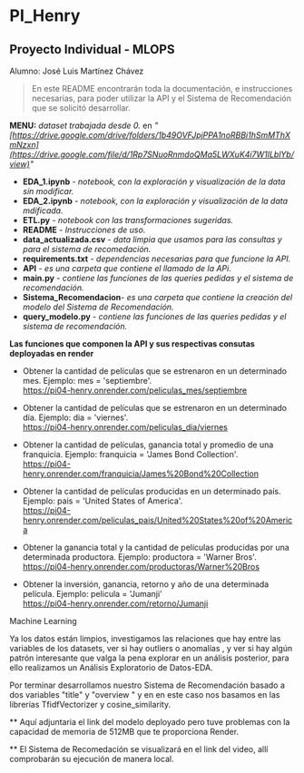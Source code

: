 # PI_Henry

## Proyecto Individual - MLOPS

Alumno: José Luis Martínez Chávez


> En este README encontrarán toda la documentación, e instrucciones necesarias, para poder utilizar la API y 
> el Sistema de Recomendación que se solicitó desarrollar.


**MENU:** 
 _dataset trabajada desde 0._ en _"[https://drive.google.com/drive/folders/1b49OVFJpjPPA1noRBBi1hSmMThXmNzxn](https://drive.google.com/file/d/1Rp7SNuoRnmdoQMa5LWXuK4i7W1ILblYb/view)"_

* **EDA_1.ipynb** - _notebook, con la exploración y visualización de la data sin modificar._
* **EDA_2.ipynb** - _notebook, con la exploración y visualización de la data mdificada._
* **ETL.py** - _notebook con las transformaciones sugeridas._
* **README** - _Instrucciones de uso._
* **data_actualizada.csv** - _data limpia que usamos para las consultas y para el sistema de recomedación._
* **requirements.txt** - _dependencias necesarias para que funcione la API._
* **API** - _es una carpeta que contiene el llamado de la APi._
* **main.py** - _contiene las funciones de las queries pedidas y el sistema de recomendación._
* **Sistema_Recomendacion**- _es una carpeta que contiene la creación del modelo del Sistema de Recomendación._
* **query_modelo.py** - _contiene las funciones de las queries pedidas y el sistema de recomendación._


**Las funciones que componen la API  y sus respectivas consutas deployadas en render**

-  Obtener la cantidad de películas que se estrenaron en un determinado mes.
    Ejemplo: mes = 'septiembre'. <br>
https://pi04-henry.onrender.com/peliculas_mes/septiembre

-  Obtener la cantidad de películas que se estrenaron en un determinado día.
    Ejemplo: dia = 'viernes'. <br>
https://pi04-henry.onrender.com/peliculas_dia/viernes

-  Obtener la cantidad de películas, ganancia total y promedio de una franquicia.
    Ejemplo: franquicia = 'James Bond Collection'. <br>
https://pi04-henry.onrender.com/franquicia/James%20Bond%20Collection

-  Obtener la cantidad de películas producidas en un determinado país.
    Ejemplo: pais = 'United States of America'. <br>
https://pi04-henry.onrender.com/peliculas_pais/United%20States%20of%20America

-  Obtener la ganancia total y la cantidad de películas producidas por una determinada productora.
    Ejemplo: productora = 'Warner Bros'. <br>
https://pi04-henry.onrender.com/productoras/Warner%20Bros

-  Obtener la inversión, ganancia, retorno y año de una determinada película.
    Ejemplo: pelicula = 'Jumanji' <br>
https://pi04-henry.onrender.com/retorno/Jumanji


Machine Learning

Ya los datos están limpios, investigamos las relaciones que hay entre las variables de los datasets, ver si hay outliers o anomalías , y ver si hay algún patrón interesante que valga la pena explorar en un análisis posterior, para ello realizamos un Análisis Exploratorio de Datos-EDA.

Por terminar desarrollamos nuestro Sistema de Recomendación basado a dos variables "title" y "overview " y 
en en este caso nos basamos en las librerías TfidfVectorizer y cosine_similarity.

** Aquí adjuntaria el link del modelo deployado pero tuve problemas con la capacidad de memoria de 512MB que te proporciona Render.

** El Sistema de Recomedación se visualizará en el link del video, allí comprobarán su ejecución de manera local.  

